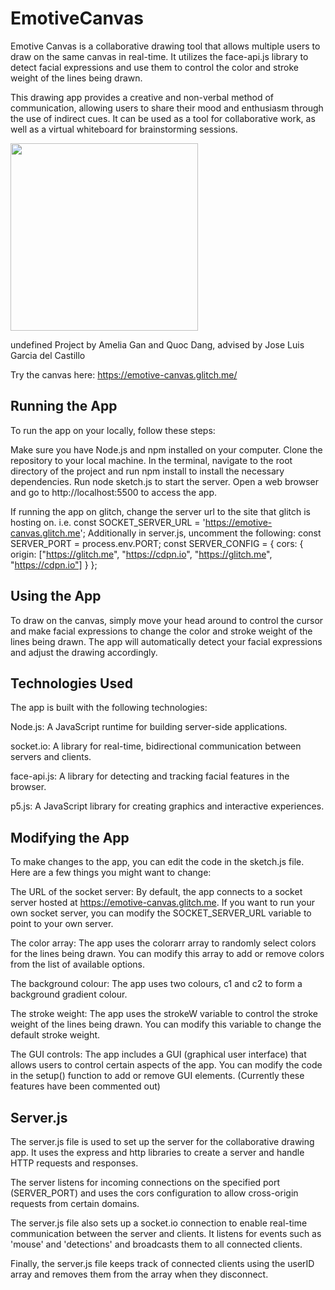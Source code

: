 # EmotiveCanvas
Emotive Canvas is a collaborative drawing tool that allows multiple users to draw on the same canvas in real-time. It utilizes the face-api.js library to detect facial expressions and use them to control the color and stroke weight of the lines being drawn.

This drawing app provides a creative and non-verbal method of communication, allowing users to share their mood and enthusiasm through the use of indirect cues. It can be used as a tool for collaborative work, as well as a virtual whiteboard for brainstorming sessions.

<img src="https://user-images.githubusercontent.com/121802839/210312278-326b30d7-4eab-4e20-bd0a-fed4e4cdd1e6.png" width="300">

undefined
Project by Amelia Gan and Quoc Dang, advised by Jose Luis Garcia del Castillo

Try the canvas here: https://emotive-canvas.glitch.me/

## Running the App
To run the app on your locally, follow these steps:

Make sure you have Node.js and npm installed on your computer.
Clone the repository to your local machine.
In the terminal, navigate to the root directory of the project and run npm install to install the necessary dependencies.
Run node sketch.js to start the server.
Open a web browser and go to http://localhost:5500 to access the app.

If running the app on glitch, change the server url to the site that glitch is hosting on. 
i.e. const SOCKET_SERVER_URL = 'https://emotive-canvas.glitch.me';
Additionally in server.js, uncomment the following: 
const SERVER_PORT = process.env.PORT;
const SERVER_CONFIG = {
  cors: { origin: ["https://glitch.me", "https://cdpn.io", "https://glitch.me", "https://cdpn.io"] }
};

## Using the App
To draw on the canvas, simply move your head around to control the cursor and make facial expressions to change the color and stroke weight of the lines being drawn. The app will automatically detect your facial expressions and adjust the drawing accordingly.

## Technologies Used
The app is built with the following technologies:

Node.js: A JavaScript runtime for building server-side applications.

socket.io: A library for real-time, bidirectional communication between servers and clients.

face-api.js: A library for detecting and tracking facial features in the browser.

p5.js: A JavaScript library for creating graphics and interactive experiences.

## Modifying the App
To make changes to the app, you can edit the code in the sketch.js file. Here are a few things you might want to change:

The URL of the socket server: By default, the app connects to a socket server hosted at https://emotive-canvas.glitch.me. If you want to run your own socket server, you can modify the SOCKET_SERVER_URL variable to point to your own server.

The color array: The app uses the colorarr array to randomly select colors for the lines being drawn. You can modify this array to add or remove colors from the list of available options.

The background colour: The app uses two colours, c1 and c2 to form a background gradient colour. 

The stroke weight: The app uses the strokeW variable to control the stroke weight of the lines being drawn. You can modify this variable to change the default stroke weight.

The GUI controls: The app includes a GUI (graphical user interface) that allows users to control certain aspects of the app. You can modify the code in the setup() function to add or remove GUI elements. (Currently these features have been commented out)

## Server.js
The server.js file is used to set up the server for the collaborative drawing app. It uses the express and http libraries to create a server and handle HTTP requests and responses.

The server listens for incoming connections on the specified port (SERVER_PORT) and uses the cors configuration to allow cross-origin requests from certain domains.

The server.js file also sets up a socket.io connection to enable real-time communication between the server and clients. It listens for events such as 'mouse' and 'detections' and broadcasts them to all connected clients.

Finally, the server.js file keeps track of connected clients using the userID array and removes them from the array when they disconnect.
